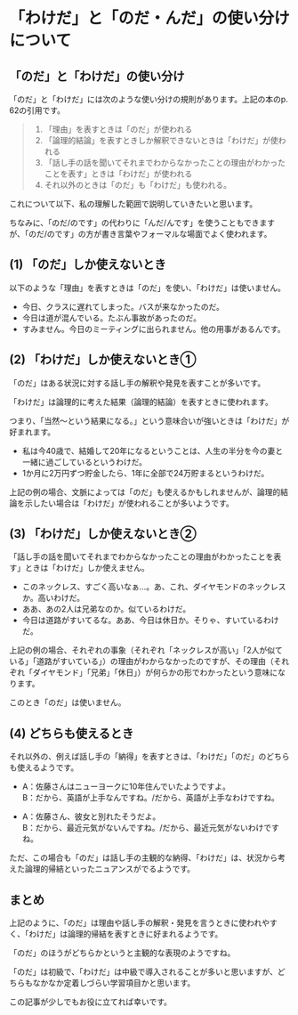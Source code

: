# 「わけだ」と「のだ・んだ」の使い分けについて

## 「のだ」と「わけだ」の使い分け

「のだ」と「わけだ」には次のような使い分けの規則があります。上記の本のp. 62の引用です。

>   1. 「理由」を表すときは「のだ」が使われる
>   2. 「論理的結論」を表すときしか解釈できないときは「わけだ」が使われる
>   3. 「話し手の話を聞いてそれまでわからなかったことの理由がわかったことを表す」ときは「わけだ」が使われる
>   4. それ以外のときは「のだ」も「わけだ」も使われる。

これについて以下、私の理解した範囲で説明していきたいと思います。

ちなみに、「のだ/のです」の代わりに「んだ/んです」を使うこともできますが、「のだ/のです」の方が書き言葉やフォーマルな場面でよく使われます。

## (1) 「のだ」しか使えないとき

以下のような「理由」を表すときは「のだ」を使い、「わけだ」は使いません。

* 今日、クラスに遅れてしまった。バスが来なかったのだ。
* 今日は道が混んでいる。たぶん事故があったのだ。
* すみません。今日のミーティングに出られません。他の用事があるんです。

## (2) 「わけだ」しか使えないとき①

「のだ」はある状況に対する話し手の解釈や発見を表すことが多いです。

「わけだ」は論理的に考えた結果（論理的結論）を表すときに使われます。

つまり、「当然～という結果になる。」という意味合いが強いときは「わけだ」が好まれます。

  * 私は今40歳で、結婚して20年になるということは、人生の半分を今の妻と一緒に過ごしているというわけだ。
  * 1か月に2万円ずつ貯金したら、1年に全部で24万貯まるというわけだ。

上記の例の場合、文脈によっては「のだ」も使えるかもしれませんが、論理的結論を示したい場合は「わけだ」が使われることが多いようです。

## (3) 「わけだ」しか使えないとき②

「話し手の話を聞いてそれまでわからなかったことの理由がわかったことを表す」ときは「わけだ」しか使えません。

* このネックレス、すごく高いなぁ…。あ、これ、ダイヤモンドのネックレスか。高いわけだ。
* ああ、あの2人は兄弟なのか。似ているわけだ。
* 今日は道路がすいてるな。ああ、今日は休日か。そりゃ、すいているわけだ。

上記の例の場合、それぞれの事象（それぞれ「ネックレスが高い」「2人が似ている」「道路がすいている」）の理由がわからなかったのですが、その理由（それぞれ「ダイヤモンド」「兄弟」「休日」）が何らかの形でわかったという意味になります。

このとき「のだ」は使いません。

## (4) どちらも使えるとき

それ以外の、例えば話し手の「納得」を表すときは、「わけだ」「のだ」のどちらも使えるようです。

  * A：佐藤さんはニューヨークに10年住んでいたようですよ。  
B：だから、英語が上手なんですね。/だから、英語が上手なわけですね。

  * A：佐藤さん、彼女と別れたそうだよ。  
B：だから、最近元気がないんですね。/だから、最近元気がないわけですね。

ただ、この場合も「のだ」は話し手の主観的な納得、「わけだ」は、状況から考えた論理的帰結といったニュアンスがでるようです。

## まとめ

上記のように、「のだ」は理由や話し手の解釈・発見を言うときに使われやすく、「わけだ」は論理的帰結を表すときに好まれるようです。

「のだ」のほうがどちらかというと主観的な表現のようですね。

「のだ」は初級で、「わけだ」は中級で導入されることが多いと思いますが、どちらもなかなか定着しづらい学習項目かと思います。

この記事が少しでもお役に立てれば幸いです。
